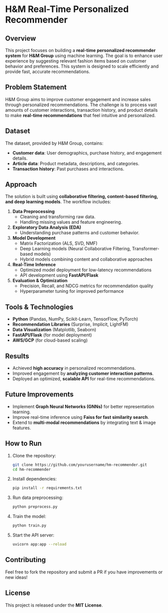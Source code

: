 # H&M Real-Time Personalized Recommender

## Overview
This project focuses on building a **real-time personalized recommender system** for **H&M Group** using machine learning. The goal is to enhance user experience by suggesting relevant fashion items based on customer behavior and preferences. This system is designed to scale efficiently and provide fast, accurate recommendations.

## Problem Statement
H&M Group aims to improve customer engagement and increase sales through personalized recommendations. The challenge is to process vast amounts of customer interactions, transaction history, and product details to make **real-time recommendations** that feel intuitive and personalized.

## Dataset
The dataset, provided by H&M Group, contains:
- **Customer data**: User demographics, purchase history, and engagement details.
- **Article data**: Product metadata, descriptions, and categories.
- **Transaction history**: Past purchases and interactions.

## Approach
The solution is built using **collaborative filtering, content-based filtering, and deep learning models**. The workflow includes:
1. **Data Preprocessing**
   - Cleaning and transforming raw data.
   - Handling missing values and feature engineering.
2. **Exploratory Data Analysis (EDA)**
   - Understanding purchase patterns and customer behavior.
3. **Model Development**
   - Matrix Factorization (ALS, SVD, NMF)
   - Deep Learning models (Neural Collaborative Filtering, Transformer-based models)
   - Hybrid models combining content and collaborative approaches
4. **Real-Time Inference**
   - Optimized model deployment for low-latency recommendations
   - API development using **FastAPI/Flask**
5. **Evaluation & Optimization**
   - Precision, Recall, and NDCG metrics for recommendation quality
   - Hyperparameter tuning for improved performance

## Tools & Technologies
- **Python** (Pandas, NumPy, Scikit-Learn, TensorFlow, PyTorch)
- **Recommendation Libraries** (Surprise, Implicit, LightFM)
- **Data Visualization** (Matplotlib, Seaborn)
- **FastAPI/Flask** (for model deployment)
- **AWS/GCP** (for cloud-based scaling)

## Results
- Achieved **high accuracy** in personalized recommendations.
- Improved engagement by **analyzing customer interaction patterns**.
- Deployed an optimized, **scalable API** for real-time recommendations.

## Future Improvements
- Implement **Graph Neural Networks (GNNs)** for better representation learning.
- Improve real-time inference using **Faiss for fast similarity search**.
- Extend to **multi-modal recommendations** by integrating text & image features.

## How to Run
1. Clone the repository:
   ```sh
   git clone https://github.com/yourusername/hm-recommender.git
   cd hm-recommender
   ```
2. Install dependencies:
   ```sh
   pip install -r requirements.txt
   ```
3. Run data preprocessing:
   ```sh
   python preprocess.py
   ```
4. Train the model:
   ```sh
   python train.py
   ```
5. Start the API server:
   ```sh
   uvicorn app:app --reload
   ```

## Contributing
Feel free to fork the repository and submit a PR if you have improvements or new ideas!

## License
This project is released under the **MIT License**.
